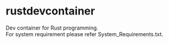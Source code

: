 # rustdevcontainer
Dev container for Rust programming.  
For system requirement please refer System_Requirements.txt.  
